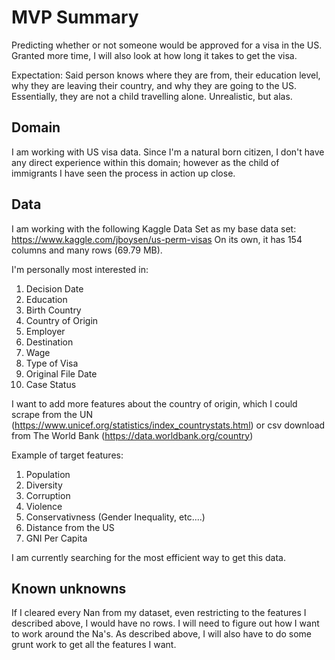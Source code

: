 # MVP Summary
Predicting whether or not someone would be approved for a visa in the US. Granted more time, I will also look at how long it takes to get the visa.

Expectation: Said person knows where they are from, their education level, why they are leaving their country, and why they are going to the US. Essentially, they are not a child travelling alone. Unrealistic, but alas.

## Domain
I am working with US visa data. Since I'm a natural born citizen, I don't have any direct experience within this domain; however as the child of immigrants I have seen the process in action up close. 

## Data
I am working with the following Kaggle Data Set as my base data set: https://www.kaggle.com/jboysen/us-perm-visas
On its own, it has 154 columns and many rows (69.79 MB).

I'm personally most interested in:
 1. Decision Date
 2. Education
 3. Birth Country
 4. Country of Origin
 5. Employer 
 6. Destination
 7. Wage
 8. Type of Visa
 9. Original File Date
 10. Case Status
 
I want to add more features about the country of origin, which I could scrape from the UN (https://www.unicef.org/statistics/index_countrystats.html) or csv download from The World Bank (https://data.worldbank.org/country)

Example of target features:
1. Population
2. Diversity
3. Corruption
4. Violence
5. Conservativness (Gender Inequality, etc....)
6. Distance from the US
7. GNI Per Capita

I am currently searching for the most efficient way to get this data.

## Known unknowns
If I cleared every Nan from my dataset, even restricting to the features I described above, I would have no rows. I will need to figure out how I want to work around the Na's. As described above, I will also have to do some grunt work to get all the features I want.
